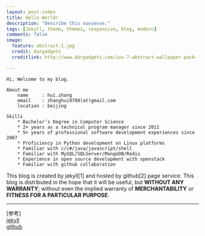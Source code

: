 ```yaml
---
layout: post-index
title: Hello World!
description: "Describe this nonsense."
tags: [Jekyll, theme, themes, responsive, blog, modern]
comments: false
image:
  feature: abstract-1.jpg
  credit: dargadgetz
  creditlink: http://www.dargadgetz.com/ios-7-abstract-wallpaper-pack-for-iphone-5-and-ipod-touch-retina/

---
```


    Hi, Welcome to my blog.

    About me
        name     : hui.zhang
        email    : zhanghui9700(at)gmail.com
        location : beijing

    Skills
        * Bachelor’s Degree in Computer Science
        * 2+ years as a technical program manager since 2011
        * 5+ years of professional software development experiences since 2007
        * Proficiency in Python development on Linux platforms
        * Familiar with c/c#/java/javascript/shell
        * Familiar with MySQL/SQLServer/MongoDB/Redis
        * Experience in open source development with openstack
        * Familiar with github collaboration

This blog is created by jekyll\[1\] and hosted by github\[2\] page service.
This blog is distributed in the hope that it will be useful, but **WITHOUT ANY WARRANTY**;
without even the implied warranty of **MERCHANTABILITY** or **FITNESS FOR A PARTICULAR PURPOSE**.

---
\[参考\] <br />
[jekyll](http://jekyllrb.com/) <br />
[github](https://www.github.com)  <br />
